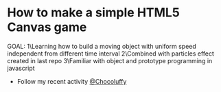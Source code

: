 # How to make a simple HTML5 Canvas game

GOAL: 
1\Learning how to build a moving object with uniform speed independent from different time interval
2\Combined with particles effect created in last repo
3\Familiar with object and prototype programming in javascript

* Follow my recent activity [@Chocoluffy](http://weibo.com/3320740021/profile?topnav=1&wvr=6#_rnd1437528007165)
